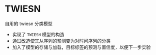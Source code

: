 # TWIESN

自用的 twiesn 分类模型

- 实现了 `TWIESN` 模型的构造
- 通过改造使其从序列的预测变为对时间序列的分类
- 加入了模型的存储与加载，目标标签的预测与置信度，以便下一步实验

